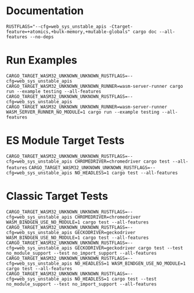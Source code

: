 # Documentation

`RUSTFLAGS="--cfg=web_sys_unstable_apis -Ctarget-feature=+atomics,+bulk-memory,+mutable-globals" cargo doc --all-features --no-deps`

# Run Examples

`CARGO_TARGET_WASM32_UNKNOWN_UNKNOWN_RUSTFLAGS=--cfg=web_sys_unstable_apis CARGO_TARGET_WASM32_UNKNOWN_UNKNOWN_RUNNER=wasm-server-runner cargo run --example testing --all-features`
`CARGO_TARGET_WASM32_UNKNOWN_UNKNOWN_RUSTFLAGS=--cfg=web_sys_unstable_apis CARGO_TARGET_WASM32_UNKNOWN_UNKNOWN_RUNNER=wasm-server-runner WASM_SERVER_RUNNER_NO_MODULE=1 cargo run --example testing --all-features`

# ES Module Target Tests

`CARGO_TARGET_WASM32_UNKNOWN_UNKNOWN_RUSTFLAGS=--cfg=web_sys_unstable_apis CHROMEDRIVER=chromedriver cargo test --all-features`
`CARGO_TARGET_WASM32_UNKNOWN_UNKNOWN_RUSTFLAGS=--cfg=web_sys_unstable_apis NO_HEADLESS=1 cargo test --all-features`

# Classic Target Tests

`CARGO_TARGET_WASM32_UNKNOWN_UNKNOWN_RUSTFLAGS=--cfg=web_sys_unstable_apis CHROMEDRIVER=chromedriver WASM_BINDGEN_USE_NO_MODULE=1 cargo test --all-features`
`CARGO_TARGET_WASM32_UNKNOWN_UNKNOWN_RUSTFLAGS=--cfg=web_sys_unstable_apis GECKODRIVER=geckodriver WASM_BINDGEN_USE_NO_MODULE=1 cargo test --all-features`
`CARGO_TARGET_WASM32_UNKNOWN_UNKNOWN_RUSTFLAGS=--cfg=web_sys_unstable_apis GECKODRIVER=geckodriver cargo test --test no_module_support --test no_import_support --all-features`
`CARGO_TARGET_WASM32_UNKNOWN_UNKNOWN_RUSTFLAGS=--cfg=web_sys_unstable_apis NO_HEADLESS=1 WASM_BINDGEN_USE_NO_MODULE=1 cargo test --all-features`
`CARGO_TARGET_WASM32_UNKNOWN_UNKNOWN_RUSTFLAGS=--cfg=web_sys_unstable_apis NO_HEADLESS=1 cargo test --test no_module_support --test no_import_support --all-features`
